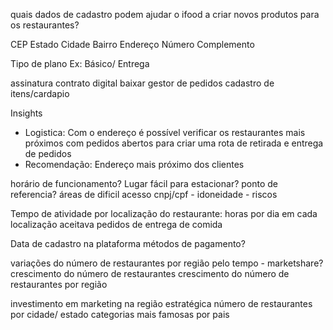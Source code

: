 quais dados de cadastro podem ajudar o ifood a criar novos produtos para os restaurantes?

CEP
Estado
Cidade
Bairro
Endereço
Número
Complemento

Tipo de plano Ex: Básico/ Entrega

assinatura contrato digital
baixar gestor de pedidos
cadastro de itens/cardapio

Insights

- Logistica: Com o endereço é possível verificar os restaurantes mais próximos com pedidos abertos para criar uma rota de retirada e entrega de pedidos
- Recomendação: Endereço mais próximo dos clientes

horário de funcionamento?
Lugar fácil para estacionar?
ponto de referencia?
áreas de dificil acesso
cnpj/cpf - idoneidade - riscos

Tempo de atividade por localização do restaurante: horas por dia em cada localização aceitava pedidos de entrega de comida

Data de cadastro na plataforma
métodos de pagamento?

variações do número de restaurantes por região pelo tempo - marketshare?
crescimento do número de restaurantes
crescimento do número de restaurantes por região

investimento em marketing na região estratégica
número de restaurantes por cidade/ estado
categorias mais famosas por pais
